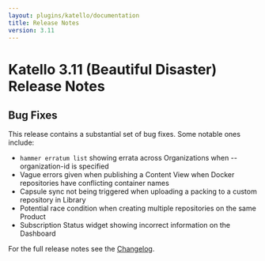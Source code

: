 ```yaml
---
layout: plugins/katello/documentation
title: Release Notes
version: 3.11
---
```


# Katello 3.11 (Beautiful Disaster) Release Notes

## Bug Fixes

This release contains a substantial set of bug fixes. Some notable ones include:
- `hammer erratum list` showing errata across Organizations when --organization-id is specified
- Vague errors given when publishing a Content View when Docker repositories have conflicting container names
- Capsule sync not being triggered when uploading a packing to a custom repository in Library
- Potential race condition when creating multiple repositories on the same Product
- Subscription Status widget showing incorrect information on the Dashboard

For the full release notes see the [Changelog](https://github.com/Katello/katello/blob/KATELLO-3.11/CHANGELOG.md).
